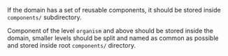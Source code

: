 If the domain has a set of reusable components, it should be stored inside `components/` subdirectory.

Component of the level `organism` and above should be stored inside the domain, smaller levels should be split and named as common as possible and stored inside root `components/` directory.
